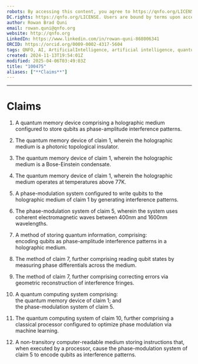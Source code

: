 ```yaml
---
robots: By accessing this content, you agree to https://qnfo.org/LICENSE. Non-commercial use only. Attribution required.
DC.rights: https://qnfo.org/LICENSE. Users are bound by terms upon access.
author: Rowan Brad Quni
email: rowan.quni@qnfo.org
website: http://qnfo.org
LinkedIn: https://www.linkedin.com/in/rowan-quni-868006341
ORCID: https://orcid.org/0009-0002-4317-5604
tags: QNFO, AI, ArtificialIntelligence, artificial intelligence, quantum, physics, science, Einstein, QuantumMechanics, quantum mechanics, QuantumComputing, quantum computing, information, InformationTheory, information theory, InformationalUniverse, informational universe, informational universe hypothesis, IUH
created: 2024-11-13T19:54:01Z
modified: 2025-04-06T03:49:03Z
title: "100475"
aliases: ["**Claims**"]
---
```


---

# **Claims**

1. A quantum memory device comprising a holographic medium configured to store qubits as phase-amplitude interference patterns.  

2. The quantum memory device of claim 1, wherein the holographic medium is a photonic topological insulator.  

3. The quantum memory device of claim 1, wherein the holographic medium is a Bose-Einstein condensate.  

4. The quantum memory device of claim 1, wherein the holographic medium operates at temperatures above 77K.  

5. A phase-modulation system configured to write qubits to the holographic medium of claim 1 by generating interference patterns.  

6. The phase-modulation system of claim 5, wherein the system uses coherent electromagnetic waves between 400nm and 1600nm wavelengths.  

7. A method of storing quantum information, comprising:  
   encoding qubits as phase-amplitude interference patterns in a holographic medium.  

8. The method of claim 7, further comprising reading qubit states by measuring phase differentials across the medium.  

9. The method of claim 7, further comprising correcting errors via geometric reconstruction of interference fringes.  

10. A quantum computing system comprising:  
    the quantum memory device of claim 1; and  
    the phase-modulation system of claim 5.  

11. The quantum computing system of claim 10, further comprising a classical processor configured to optimize phase modulation via machine learning.  

12. A non-transitory computer-readable medium storing instructions that, when executed by a processor, cause the phase-modulation system of claim 5 to encode qubits as interference patterns.  

